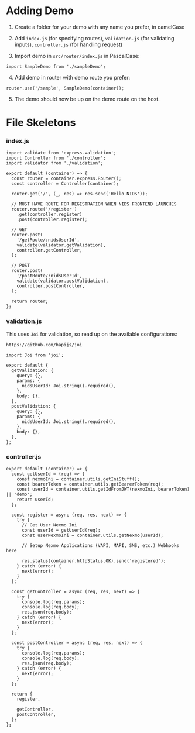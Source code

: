 # Adding Demo

1) Create a folder for your demo with any name you prefer, in camelCase

2) Add `index.js` (for specifying routes), `validation.js` (for validating inputs), `controller.js` (for handling request)

3) Import demo in `src/router/index.js` in PascalCase:
```
import SampleDemo from './sampleDemo';
```

4) Add demo in router with demo route you prefer:
```
router.use('/sample', SampleDemo(container));
```

5) The demo should now be up on the demo route on the host.

# File Skeletons

### index.js

```
import validate from 'express-validation';
import Controller from './controller';
import validator from './validation';

export default (container) => {
  const router = container.express.Router();
  const controller = Controller(container);

  router.get('/', (_, res) => res.send('Hello NIDS'));

  // MUST HAVE ROUTE FOR REGISTRATION WHEN NIDS FRONTEND LAUNCHES
  router.route('/register')
    .get(controller.register)
    .post(controller.register);

  // GET
  router.post(
    '/getRoute/:nidsUserId',
    validate(validator.getValidation),
    controller.getController,
  );

  // POST
  router.post(
    '/postRoute/:nidsUserId',
    validate(validator.postValidation),
    controller.postController,
  );

  return router;
};

```

### validation.js
This uses `Joi` for validation, so read up on the available configurations: 

`https://github.com/hapijs/joi`

```
import Joi from 'joi';

export default {
  getValidation: {
    query: {},
    params: {
      nidsUserId: Joi.string().required(),
    },
    body: {},
  },
  postValidation: {
    query: {},
    params: {
      nidsUserId: Joi.string().required(),
    },
    body: {},
  },
};

```

### controller.js
```
export default (container) => {
  const getUserId = (req) => {
    const nexmoIni = container.utils.getIniStuff();
    const bearerToken = container.utils.getBearerToken(req);
    const userId = container.utils.getIdFromJWT(nexmoIni, bearerToken) || 'demo';
    return userId;
  };

  const register = async (req, res, next) => {
    try {
      // Get User Nexmo Ini
      const userId = getUserId(req);
      const userNexmoIni = container.utils.getNexmo(userId);

      // Setup Nexmo Applications (VAPI, MAPI, SMS, etc.) Webhooks here

      res.status(container.httpStatus.OK).send('registered');
    } catch (error) {
      next(error);
    }
  };

  const getController = async (req, res, next) => {
    try {
      console.log(req.params);
      console.log(req.body);
      res.json(req.body);
    } catch (error) {
      next(error);
    }
  };

  const postController = async (req, res, next) => {
    try {
      console.log(req.params);
      console.log(req.body);
      res.json(req.body);
    } catch (error) {
      next(error);
    }
  };

  return {
    register,

    getController,
    postController,
  };
};
```